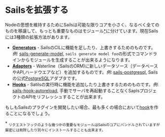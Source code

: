 # Sailsを拡張する

Nodeの思想を維持するためにSailsは可能な限りコアを小さく、なるべく全てのものを移譲して、もっとも重要なものはモジュール[*](./#foot1)に分けています。現在Sailsには3種類の拡張方法があります。

+ [**Generators**](http://sailsjs.org/documentation/concepts/extending-sails/Generators) - SailsのCILに機能を足したり、上書きするためのものです。  *例*: [sails-generate-model](https://www.npmjs.com/package/sails-generate-model), `sails generate model foo`の形式でコマンドラインからモジュールを生成することが出来るようになります。
+ [**Adapters**](http://sailsjs.org/documentation/concepts/extending-sails/Adapters) - Waterline（SailsのORM)に新しいデータソース（データベースやAPI,ハードウエアなど）を追加するものです。*例*: [sails-postgresql](https://www.npmjs.com/package/sails-postgresql), Sailsの公式[PostgreSQL](http://www.postgresql.org/)アダプタです。
+ [**Hooks**](http://sailsjs.org/documentation/concepts/extending-sails/Hooks) - Satilsの実行時に機能を追加したり上書きするためのものです。*例*: [sails-hook-autoreload](https://www.npmjs.com/package/sails-hook-autoreload), 手動でサーバを再起動することなくSaplsプロジェクトのAPIをリフレッシュすることが出来ます。

もしもSailsのプラグインを開発したい場合、最も多くの場合において[hook](http://sailsjs.org/documentation/concepts/extending-sails/Hooks)を作ることになるでしょう。

<a name="foot1">*</a> <sub>リクエストフックのような幾つかの重要なモジュールはSailsのコアにバンドルされていますが厳密には削除したり別々にインストールすることも出来ます。</sub>

<docmeta name="uniqueID" value="extendingsails78468">
<docmeta name="displayName" value="Extending Sails">
